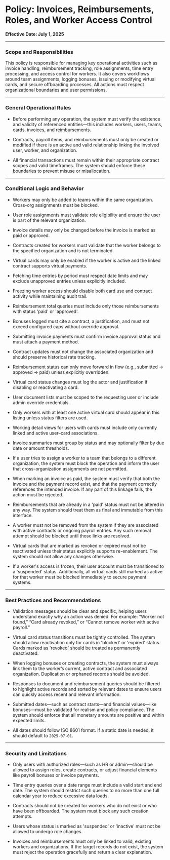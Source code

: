 # Policy: Invoices, Reimbursements, Roles, and Worker Access Control

**Effective Date: July 1, 2025**

---

### Scope and Responsibilities

This policy is responsible for managing key operational activities such as invoice handling, reimbursement tracking, role assignments, time entry processing, and access control for workers. It also covers workflows around team assignments, logging bonuses, issuing or modifying virtual cards, and secure offboarding processes. All actions must respect organizational boundaries and user permissions.

---

### General Operational Rules

- Before performing any operation, the system must verify the existence and validity of referenced entities—this includes workers, users, teams, cards, invoices, and reimbursements.

- Contracts, payroll items, and reimbursements must only be created or modified if there is an active and valid relationship linking the involved user, worker, and organization.

- All financial transactions must remain within their appropriate contract scopes and valid timeframes. The system should enforce these boundaries to prevent misuse or misallocation.

---

### Conditional Logic and Behavior
- Workers may only be added to teams within the same organization. Cross-org assignments must be blocked.

- User role assignments must validate role eligibility and ensure the user is part of the relevant organization.

- Invoice details may only be changed before the invoice is marked as paid or approved.

- Contracts created for workers must validate that the worker belongs to the specified organization and is not terminated.

- Virtual cards may only be enabled if the worker is active and the linked contract supports virtual payments.

- Fetching time entries by period must respect date limits and may exclude unapproved entries unless explicitly included.

- Freezing worker access should disable both card use and contract activity while maintaining audit trail.

- Reimbursement total queries must include only those reimbursements with status 'paid' or 'approved'.

- Bonuses logged must cite a contract, a justification, and must not exceed configured caps without override approval.

- Submitting invoice payments must confirm invoice approval status and must attach a payment method.

- Contract updates must not change the associated organization and should preserve historical rate tracking.

- Reimbursement status can only move forward in flow (e.g., submitted → approved → paid) unless explicitly overridden.

- Virtual card status changes must log the actor and justification if disabling or reactivating a card.

- User document lists must be scoped to the requesting user or include admin override credentials.

- Only workers with at least one active virtual card should appear in this listing unless status filters are used.

- Working detail views for users with cards must include only currently linked and active user–card associations.

- Invoice summaries must group by status and may optionally filter by due date or amount thresholds.

- If a user tries to assign a worker to a team that belongs to a different organization, the system must block the operation and inform the user that cross-organization assignments are not permitted.

- When marking an invoice as paid, the system must verify that both the invoice and the payment record exist, and that the payment correctly references the intended invoice. If any part of this linkage fails, the action must be rejected.

- Reimbursements that are already in a 'paid' status must not be altered in any way. The system should treat them as final and immutable from this interface.

- A worker must not be removed from the system if they are associated with active contracts or ongoing payroll entries. Any such removal attempt should be blocked until those links are resolved.

- Virtual cards that are marked as revoked or expired must not be reactivated unless their status explicitly supports re-enablement. The system should not allow any changes otherwise.

- If a worker's access is frozen, their user account must be transitioned to a 'suspended' status. Additionally, all virtual cards still marked as active for that worker must be blocked immediately to secure payment systems.

---

### Best Practices and Recommendations

- Validation messages should be clear and specific, helping users understand exactly why an action was denied. For example: “Worker not found,” “Card already revoked,” or “Cannot remove worker with active payroll.”

- Virtual card status transitions must be tightly controlled. The system should allow reactivation only for cards in 'blocked' or 'expired' status. Cards marked as 'revoked' should be treated as permanently deactivated.

- When logging bonuses or creating contracts, the system must always link them to the worker’s current, active contract and associated organization. Duplication or orphaned records should be avoided.

- Responses to document and reimbursement queries should be filtered to highlight active records and sorted by relevant dates to ensure users can quickly access recent and relevant information.

- Submitted dates—such as contract starts—and financial values—like bonuses—must be validated for realism and policy compliance. The system should enforce that all monetary amounts are positive and within expected limits.

- All dates should follow ISO 8601 format. If a static date is needed, it should default to `2025-07-01`.

---

### Security and Limitations

- Only users with authorized roles—such as HR or admin—should be allowed to assign roles, create contracts, or adjust financial elements like payroll bonuses or invoice payments.

- Time entry queries over a date range must include a valid start and end date. The system should restrict such queries to no more than one full calendar year to reduce excessive data loads.

- Contracts should not be created for workers who do not exist or who have been offboarded. The system must block any such creation attempts.

- Users whose status is marked as 'suspended' or 'inactive' must not be allowed to undergo role changes.

- Invoices and reimbursements must only be linked to valid, existing workers and organizations. If the target records do not exist, the system must reject the operation gracefully and return a clear explanation.
